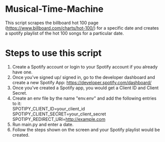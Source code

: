 # Musical-Time-Machine
This script scrapes the billboard hot 100 page (https://www.billboard.com/charts/hot-100/) for a specific date and creates a spotify playlist of the hot 100 songs for a particular date.

# Steps to use this script
1) Create a Spotify account or login to your Spotify account if you already have one.
2) Once you've signed up/ signed in, go to the developer dashboard and create a new Spotify App: https://developer.spotify.com/dashboard/
3) Once you've created a Spotify app, you would get a Client ID and Client Secret.
4) Create an env file by the name "env.env" and add the following entries to it:  
SPOTIPY_CLIENT_ID=your_client_id  
SPOTIPY_CLIENT_SECRET=your_client_secret  
SPOTIPY_REDIRECT_URI=http://example.com  
5) Run main.py and enter a date.  
6) Follow the steps shown on the screen and your Spotify playlist would be created.
